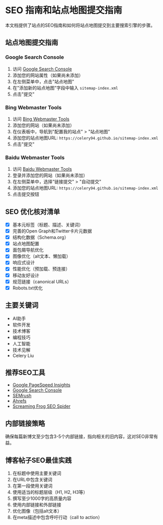# SEO 指南和站点地图提交指南

本文档提供了站点的SEO指南和如何将站点地图提交到主要搜索引擎的步骤。

## 站点地图提交指南

### Google Search Console

1. 访问 [Google Search Console](https://search.google.com/search-console)
2. 添加您的网站属性（如果尚未添加）
3. 在左侧菜单中，点击"站点地图"
4. 在"添加新的站点地图"字段中输入 `sitemap-index.xml`
5. 点击"提交"

### Bing Webmaster Tools

1. 访问 [Bing Webmaster Tools](https://www.bing.com/webmasters/)
2. 添加您的网站（如果尚未添加）
3. 在仪表板中，导航到"配置我的站点" > "站点地图"
4. 添加您的站点地图URL: `https://celery94.github.io/sitemap-index.xml`
5. 点击"提交"

### Baidu Webmaster Tools

1. 访问 [Baidu Webmaster Tools](https://ziyuan.baidu.com/site/)
2. 登录并添加您的网站（如果尚未添加）
3. 在左侧菜单中，选择"链接提交" > "自动提交"
4. 添加您的站点地图URL: `https://celery94.github.io/sitemap-index.xml`
5. 点击提交按钮

## SEO 优化核对清单

- [x] 基本元标签（标题、描述、关键词）
- [x] 完善的Open Graph和Twitter卡片元数据
- [x] 结构化数据（Schema.org）
- [x] 站点地图配置
- [x] 面包屑导航优化
- [x] 图像优化（alt文本、懒加载）
- [x] 响应式设计
- [x] 性能优化（预加载、预连接）
- [x] 移动友好设计
- [x] 规范链接（canonical URLs）
- [x] Robots.txt优化

## 主要关键词

- AI助手
- 软件开发
- 技术博客
- 编程技巧
- 人工智能
- 技术见解
- Celery Liu

## 推荐SEO工具

- [Google PageSpeed Insights](https://pagespeed.web.dev/)
- [Google Search Console](https://search.google.com/search-console)
- [SEMrush](https://www.semrush.com/)
- [Ahrefs](https://ahrefs.com/)
- [Screaming Frog SEO Spider](https://www.screamingfrog.co.uk/seo-spider/)

## 内部链接策略

确保每篇新博文至少包含3-5个内部链接，指向相关的旧内容，这对SEO非常有益。

## 博客帖子SEO最佳实践

1. 在标题中使用主要关键词
2. 在URL中包含关键词
3. 在第一段使用关键词
4. 使用适当的标题层级（H1, H2, H3等）
5. 撰写至少1000字的高质量内容
6. 使用内部链接和外部链接
7. 优化图像（包括alt文本）
8. 在meta描述中包含呼吁行动（call to action）